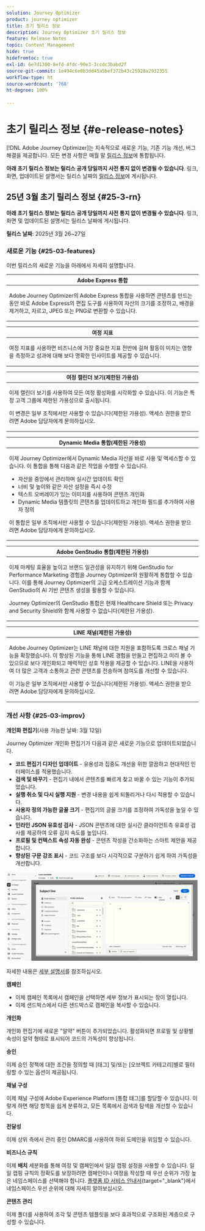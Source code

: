 ```yaml
---
solution: Journey Optimizer
product: journey optimizer
title: 초기 릴리스 정보
description: Journey Optimizer 초기 릴리스 정보
feature: Release Notes
topic: Content Management
hide: true
hidefromtoc: true
exl-id: 6e7d1300-8efd-4fdc-90e3-3ccdc3babd2f
source-git-commit: 1e494c6e0b3dd45a5bef372b43c25928a2932355
workflow-type: ht
source-wordcount: '768'
ht-degree: 100%

---
```


# 초기 릴리스 정보 {#e-release-notes}

[!DNL Adobe Journey Optimizer]는 지속적으로 새로운 기능, 기존 기능 개선, 버그 해결을 제공합니다. 모든 변경 사항은 매월 말 [릴리스 정보](release-notes.md)에 통합됩니다.

**아래 초기 릴리스 정보는 릴리스 공개 당일까지 사전 통지 없이 변경될 수 있습니다**. 링크, 화면, 업데이트된 설명서는 릴리스 날짜의 [릴리스 정보](release-notes.md)에 게시됩니다.


## 25년 3월 초기 릴리스 정보 {#25-3-rn}


**아래 초기 릴리스 정보는 릴리스 공개 당일까지 사전 통지 없이 변경될 수 있습니다**. 링크, 화면 및 업데이트된 설명서는 릴리스 날짜에 게시됩니다.

**릴리스 날짜**: 2025년 3월 26~27일


### 새로운 기능 {#25-03-features}

이번 릴리스의 새로운 기능을 아래에서 자세히 설명합니다.


<table>
<thead>
<tr>
<th><strong>Adobe Express 통합</strong><br/></th>
</tr>
</thead>
<tbody>
<tr>
<td>
<p>Adobe Journey Optimizer의 Adobe Express 통합을 사용하면 콘텐츠를 만드는 동안 바로 Adobe Express의 편집 도구를 사용하여 자산의 크기를 조정하고, 배경을 제거하고, 자르고, JPEG 또는 PNG로 변환할 수 있습니다.<p>
<!--p>For more information, refer to the <a href="../configuration/rule-sets.md">detailed documentation</a>.</p-->
</td>
</tr>
</tbody>
</table>

<table>
<thead>
<tr>
<th><strong>여정 지표</strong><br/></th>
</tr>
</thead>
<tbody>
<tr>
<td>
<p>여정 지표를 사용하면 비즈니스에 가장 중요한 지표 전반에 걸쳐 활동이 미치는 영향을 측정하고 성과에 대해 보다 명확한 인사이트를 제공할 수 있습니다.</p>
<!--p>For more information, refer to the <a href="../configuration/rule-sets.md">detailed documentation</a>.</p-->
</td>
</tr>
</tbody>
</table>

<table>
<thead>
<tr>
<th><strong>여정 캘린더 보기(제한된 가용성)</strong><br/></th>
</tr>
</thead>
<tbody>
<tr>
<td>
<p>이제 캘린더 보기를 사용하여 모든 여정 활성화를 시각화할 수 있습니다. 이 기능은 특정 고객 그룹에 제한된 가용성으로 출시됩니다. <p>
<p>이 변경은 일부 조직에서만 사용할 수 있습니다(제한된 가용성). 액세스 권한을 받으려면 Adobe 담당자에게 문의하십시오.</p>
<!--p>For more information, refer to the <a href="../configuration/rule-sets.md">detailed documentation</a>.</p-->
</td>
</tr>
</tbody>
</table>

<table>
<thead>
<tr>
<th><strong>Dynamic Media 통합(제한된 가용성)</strong><br/></th>
</tr>
</thead>
<tbody>
<tr>
<td>
<p>이제 Journey Optimizer에서 Dynamic Media 자산을 바로 사용 및 액세스할 수 있습니다. 이 통합을 통해 다음과 같은 작업을 수행할 수 있습니다.
<ul>
<li>자산을 중앙에서 관리하며 실시간 업데이트 확인</li>
<li>너비 및 높이와 같은 자산 설정을 즉시 수정</li>
<li>텍스트 오버레이가 있는 이미지를 사용하여 콘텐츠 개인화</li>
<li>Dynamic Media 템플릿의 콘텐츠를 업데이트하고 개인화 필드를 추가하여 사용자 정의</li>
</ul>
<p>
<p>이 통합은 일부 조직에서만 사용할 수 있습니다(제한된 가용성). 액세스 권한을 받으려면 Adobe 담당자에게 문의하십시오.</p>
<!--p>For more information, refer to the <a href="../configuration/rule-sets.md">detailed documentation</a>.</p-->
</td>
</tr>
</tbody>
</table>



<table>
<thead>
<tr>
<th><strong>Adobe GenStudio 통합(제한된 가용성)</strong><br/></th>
</tr>
</thead>
<tbody>
<tr>
<td>
<p>이제 마케팅 효율을 높이고 브랜드 일관성을 유지하기 위해 GenStudio for Performance Marketing 경험을 Journey Optimizer와 원활하게 통합할 수 있습니다. 이를 통해 Journey Optimizer의 고급 오케스트레이션 기능과 함께 GenStudio의 AI 기반 콘텐츠 생성을 활용할 수 있습니다.<p>
<p>Journey Optimizer의 GenStudio 통합은 현재 Healthcare Shield 또는 Privacy and Security Shield와 함께 사용할 수 없습니다(제한된 가용성).</p>
<!--p>For more information, refer to the <a href="../configuration/rule-sets.md">detailed documentation</a>.</p-->
</td>
</tr>
</tbody>
</table>

<table>
<thead>
<tr>
<th><strong>LINE 채널(제한된 가용성)</strong><br/></th>
</tr>
</thead>
<tbody>
<tr>
<td>
<p>Adobe Journey Optimizer는 LINE 채널에 대한 지원을 포함하도록 크로스 채널 기능을 확장했습니다. 이 향상된 기능을 통해 LINE 경험을 만들고 편집하고 미리 볼 수 있으므로 보다 개인화되고 매력적인 상호 작용을 제공할 수 있습니다. LINE을 사용하여 더 많은 고객과 소통하고 관련 콘텐츠를 전송하며 참여도를 개선할 수 있습니다.<p>
<p>이 기능은 일부 조직에서만 사용할 수 있습니다(제한된 가용성). 액세스 권한을 받으려면 Adobe 담당자에게 문의하십시오.</p>
<!--p>For more information, refer to the <a href="../configuration/rule-sets.md">detailed documentation</a>.</p-->
</td>
</tr>
</tbody>
</table>

### 개선 사항 {#25-03-improv}

**개인화 편집기**(사용 가능한 날짜: 3월 12일)

Journey Optimizer 개인화 편집기가 다음과 같은 새로운 기능으로 업데이트되었습니다.

* **코드 편집기 디자인 업데이트** - 유용성과 집중도 개선을 위한 깔끔하고 현대적인 인터페이스를 적용했습니다.
* **검색 및 바꾸기** - 편집기 내에서 콘텐츠를 빠르게 찾고 바꿀 수 있는 기능이 추가되었습니다.
* **실행 취소 및 다시 실행 지원** - 변경 내용을 쉽게 되돌리거나 다시 적용할 수 있습니다.
* **사용자 정의 가능한 글꼴 크기** - 편집기의 글꼴 크기를 조정하여 가독성을 높일 수 있습니다.
* **인라인 JSON 유효성 검사** - JSON 콘텐츠에 대한 실시간 클라이언트측 유효성 검사를 제공하여 오류 감지 속도를 높입니다.
* **프로필 및 컨텍스트 속성 자동 완성** - 콘텐츠 작성을 간소화하는 스마트 제안을 제공합니다.
* **향상된 구문 강조 표시** - 코드 구조를 보다 시각적으로 구분하기 쉽게 하여 가독성을 개선합니다.

![개인화 편집기의 새로운 기능을 보여 주는 비디오](assets/do-not-localize/personalization-editor.gif)

자세한 내용은 [세부 설명서](../personalization/personalization-build-expressions.md)를 참조하십시오.


**캠페인**

* 이제 캠페인 목록에서 캠페인을 선택하면 세부 정보가 표시되는 창이 열립니다.
* 이제 샌드박스에서 다른 샌드박스로 캠페인을 복사할 수 있습니다.

**개인화**

개인화 편집기에 새로운 &quot;알약&quot; 버튼이 추가되었습니다. 활성화되면 프로필 및 상황별 속성이 알약 형태로 표시되어 코드의 가독성이 향상됩니다.

**승인**

이제 승인 정책에 대한 조건을 정의할 때 [태그] 및/또는 [오브젝트 카테고리]별로 필터링할 수 있는 옵션이 제공됩니다.

**채널 구성**

이제 채널 구성에 Adobe Experience Platform [통합 태그]를 할당할 수 있습니다. 이렇게 하면 해당 항목을 쉽게 분류하고, 모든 목록에서 검색과 탐색을 개선할 수 있습니다.

**전달성**

이제 상위 측에서 관리 중인 DMARC를 사용하여 하위 도메인을 위임할 수 있습니다.

**비즈니스 규칙**

이제 **배치** 세분화를 통해 여정 및 캠페인에서 일일 캡핑 설정을 사용할 수 있습니다. 일일 캡핑 규칙의 정확도를 보장하려면 캠페인이나 여정을 작성할 때 우선 순위가 가장 높은 네임스페이스를 선택해야 합니다. [플랫폼 ID 서비스 안내서](https://experienceleague.adobe.com/ko/docs/experience-platform/identity/features/identity-graph-linking-rules/namespace-priority){target="_blank"}에서 네임스페이스 우선 순위에 대해 자세히 알아보십시오.

**콘텐츠 관리**

이제 폴더를 사용하여 조각 및 콘텐츠 템플릿을 보다 효과적으로 구조화된 계층으로 구성할 수 있습니다.
